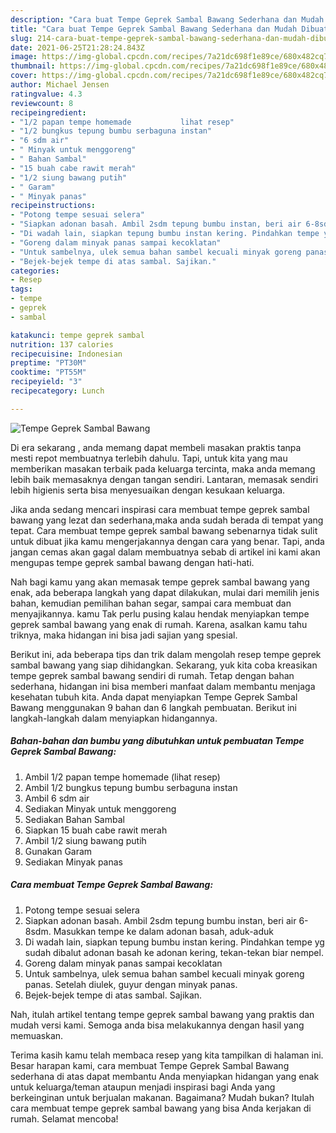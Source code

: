 ```yaml
---
description: "Cara buat Tempe Geprek Sambal Bawang Sederhana dan Mudah Dibuat"
title: "Cara buat Tempe Geprek Sambal Bawang Sederhana dan Mudah Dibuat"
slug: 214-cara-buat-tempe-geprek-sambal-bawang-sederhana-dan-mudah-dibuat
date: 2021-06-25T21:28:24.843Z
image: https://img-global.cpcdn.com/recipes/7a21dc698f1e89ce/680x482cq70/tempe-geprek-sambal-bawang-foto-resep-utama.jpg
thumbnail: https://img-global.cpcdn.com/recipes/7a21dc698f1e89ce/680x482cq70/tempe-geprek-sambal-bawang-foto-resep-utama.jpg
cover: https://img-global.cpcdn.com/recipes/7a21dc698f1e89ce/680x482cq70/tempe-geprek-sambal-bawang-foto-resep-utama.jpg
author: Michael Jensen
ratingvalue: 4.3
reviewcount: 8
recipeingredient:
- "1/2 papan tempe homemade           lihat resep"
- "1/2 bungkus tepung bumbu serbaguna instan"
- "6 sdm air"
- " Minyak untuk menggoreng"
- " Bahan Sambal"
- "15 buah cabe rawit merah"
- "1/2 siung bawang putih"
- " Garam"
- " Minyak panas"
recipeinstructions:
- "Potong tempe sesuai selera"
- "Siapkan adonan basah. Ambil 2sdm tepung bumbu instan, beri air 6-8sdm. Masukkan tempe ke dalam adonan basah, aduk-aduk"
- "Di wadah lain, siapkan tepung bumbu instan kering. Pindahkan tempe yg sudah dibalut adonan basah ke adonan kering, tekan-tekan biar nempel."
- "Goreng dalam minyak panas sampai kecoklatan"
- "Untuk sambelnya, ulek semua bahan sambel kecuali minyak goreng panas. Setelah diulek, guyur dengan minyak panas."
- "Bejek-bejek tempe di atas sambal. Sajikan."
categories:
- Resep
tags:
- tempe
- geprek
- sambal

katakunci: tempe geprek sambal 
nutrition: 137 calories
recipecuisine: Indonesian
preptime: "PT30M"
cooktime: "PT55M"
recipeyield: "3"
recipecategory: Lunch

---
```



![Tempe Geprek Sambal Bawang](https://img-global.cpcdn.com/recipes/7a21dc698f1e89ce/680x482cq70/tempe-geprek-sambal-bawang-foto-resep-utama.jpg)

Di era  sekarang , anda memang dapat membeli masakan praktis tanpa mesti repot membuatnya terlebih dahulu. Tapi, untuk kita yang mau memberikan masakan terbaik pada keluarga tercinta, maka anda memang lebih baik memasaknya dengan tangan sendiri. Lantaran, memasak sendiri lebih higienis serta bisa menyesuaikan dengan kesukaan keluarga.

Jika anda sedang mencari inspirasi cara membuat tempe geprek sambal bawang yang lezat dan sederhana,maka anda sudah berada di tempat yang tepat. Cara membuat tempe geprek sambal bawang  sebenarnya tidak sulit untuk dibuat jika kamu mengerjakannya dengan cara yang benar. Tapi, anda jangan cemas akan gagal dalam membuatnya 
sebab di artikel ini kami akan mengupas tempe geprek sambal bawang dengan hati-hati.  



Nah bagi kamu yang akan memasak tempe geprek sambal bawang yang enak, ada beberapa langkah yang dapat dilakukan, mulai dari memilih jenis bahan, kemudian pemilihan bahan segar, sampai cara membuat dan menyajikannya. kamu Tak perlu pusing kalau hendak menyiapkan tempe geprek sambal bawang yang enak di rumah. Karena, asalkan kamu  tahu triknya, maka hidangan ini bisa jadi sajian yang spesial.

Berikut ini, ada beberapa tips dan trik dalam mengolah resep tempe geprek sambal bawang yang siap dihidangkan. Sekarang, yuk kita coba kreasikan tempe geprek sambal bawang sendiri di rumah. Tetap dengan bahan sederhana, hidangan ini bisa memberi manfaat dalam membantu menjaga kesehatan tubuh kita. Anda dapat menyiapkan Tempe Geprek Sambal Bawang menggunakan 9 bahan dan 6 langkah pembuatan. Berikut ini langkah-langkah dalam menyiapkan hidangannya.

<!--inarticleads1-->

##### Bahan-bahan dan bumbu yang dibutuhkan untuk pembuatan Tempe Geprek Sambal Bawang:

1. Ambil 1/2 papan tempe homemade           (lihat resep)
1. Ambil 1/2 bungkus tepung bumbu serbaguna instan
1. Ambil 6 sdm air
1. Sediakan  Minyak untuk menggoreng
1. Sediakan  Bahan Sambal
1. Siapkan 15 buah cabe rawit merah
1. Ambil 1/2 siung bawang putih
1. Gunakan  Garam
1. Sediakan  Minyak panas




<!--inarticleads2-->

##### Cara membuat Tempe Geprek Sambal Bawang:

1. Potong tempe sesuai selera
1. Siapkan adonan basah. Ambil 2sdm tepung bumbu instan, beri air 6-8sdm. Masukkan tempe ke dalam adonan basah, aduk-aduk
1. Di wadah lain, siapkan tepung bumbu instan kering. Pindahkan tempe yg sudah dibalut adonan basah ke adonan kering, tekan-tekan biar nempel.
1. Goreng dalam minyak panas sampai kecoklatan
1. Untuk sambelnya, ulek semua bahan sambel kecuali minyak goreng panas. Setelah diulek, guyur dengan minyak panas.
1. Bejek-bejek tempe di atas sambal. Sajikan.




Nah, itulah artikel tentang  tempe geprek sambal bawang  yang praktis dan mudah versi kami. Semoga anda bisa melakukannya dengan hasil yang memuaskan. 

Terima kasih kamu telah membaca resep yang kita tampilkan di halaman ini. Besar harapan kami, cara membuat  Tempe Geprek Sambal Bawang sederhana di atas dapat membantu Anda menyiapkan hidangan yang enak untuk keluarga/teman ataupun menjadi inspirasi bagi Anda yang berkeinginan untuk berjualan makanan. Bagaimana? Mudah bukan? Itulah cara membuat tempe geprek sambal bawang yang bisa Anda kerjakan di rumah. Selamat mencoba!

